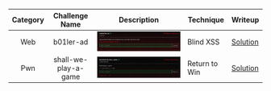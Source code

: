 | Category |    Challenge Name    | Description              | Technique     | Writeup      |
| :------: | :------------------: | ------------------------ | ------------- | ------------ |
|   Web    |      b01ler-ad       | ![alt text](image.png)   | Blind XSS     | [Solution](https://github.com/Jeetu855/CTFs/blob/master/b01lersCTF2024/Pwn/shall-we-play-a-game/Solution.md) |
|   Pwn    | shall-we-play-a-game | ![alt text](image-1.png) | Return to Win | [Solution](https://github.com/Jeetu855/CTFs/blob/master/b01lersCTF2024/Web/b01ler-ad/Solution.md) |
